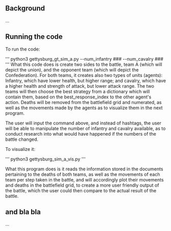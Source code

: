 ## Background
...
## Running the code

To run the code:

'''
python3 gettysburg_gt_sim_a.py --num_infantry ### --num_cavalry ###
'''
What this code does is create two sides to the battle, team A (which will depict the union), and the opponent team (which will depict the Confederation).
For both teams, it creates also two types of units (agents): Infantry, which have lower health, but higher range; and cavalry, which have a higher health and strength of attack, but lower attack range. The two teams will then choose the best strategy from a dictionary which will contain them, based on the best_response_index to the other agent's action. Deaths will be removed from the battlefield grid and numerated, as well as the movements made by the agents as to visualize them in the next program.

The user will input the command above, and instead of hashtags, the user will be able to manipulate the number of infantry and cavalry available, as to conduct research into what would have happened if the numbers of the battle changed.


To visualize it:

'''
python3 gettysburg_sim_a_vis.py
'''

What this program does is it reads the information stored in the documents pertaining to the deaths of both teams, as well as the movements of each team per step taken in the battle, and will accordingly plot their movements and deaths in the battlefield grid, to create a more user friendly output of the battle, which the user could then compare to the actual result of the battle.
## and bla bla

...
